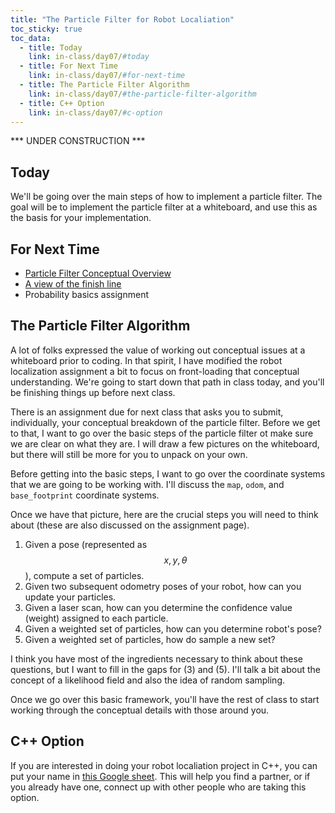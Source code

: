 ```yaml
---
title: "The Particle Filter for Robot Localiation"
toc_sticky: true
toc_data:
  - title: Today
    link: in-class/day07/#today
  - title: For Next Time
    link: in-class/day07/#for-next-time
  - title: The Particle Filter Algorithm
    link: in-class/day07/#the-particle-filter-algorithm
  - title: C++ Option
    link: in-class/day07/#c-option
---
```


*** UNDER CONSTRUCTION ***

## Today 

We'll be going over the main steps of how to implement a particle filter.  The goal will be to implement the particle filter at a whiteboard, and use this as the basis for your implementation.

## For Next Time

* [Particle Filter Conceptual Overview](../assignments/robot_localization#conceptual-overview-due-9-22)
* [A view of the finish line](../assignments/robot_localization#a-view-of-the-finish-line-and-getting-set-with-rviz)
* Probability basics assignment

## The Particle Filter Algorithm

A lot of folks expressed the value of working out conceptual issues at a whiteboard prior to coding.  In that spirit, I have modified the robot localization assignment a bit to focus on front-loading that conceptual understanding.  We're going to start down that path in class today, and you'll be finishing things up before next class.

There is an assignment due for next class that asks you to submit, individually, your conceptual breakdown of the particle filter.  Before we get to that, I want to go over the basic steps of the particle filter ot make sure we are clear on what they are.  I will draw a few pictures on the whiteboard, but there will still be more for you to unpack on your own.

Before getting into the basic steps, I want to go over the coordinate systems that we are going to be working with.  I'll discuss the ``map``, ``odom``, and ``base_footprint`` coordinate systems.

Once we have that picture, here are the crucial steps you will need to think about (these are also discussed on the assignment page).

1. Given a pose (represented as $$x, y, \theta$$), compute a set of particles.
2. Given two subsequent odometry poses of your robot, how can you update your particles.
3. Given a laser scan, how can you determine the confidence value (weight) assigned to each particle.
4. Given a weighted set of particles, how can you determine robot's pose?
5. Given a weighted set of particles, how do sample a new set?

I think you have most of the ingredients necessary to think about these questions, but I want to fill in the gaps for (3) and (5).  I'll talk a bit about the concept of a likelihood field and also the idea of random sampling.

Once we go over this basic framework, you'll have the rest of class to start working through the conceptual details with those around you.

## C++ Option

If you are interested in doing your robot localiation project in C++, you can put your name in [this Google sheet](https://docs.google.com/spreadsheets/d/1otiTHnTcRF86xMpGXRr7LC6BBAM2rOIRNFW75xpKt58/edit?usp=sharing).  This will help you find a partner, or if you already have one, connect up with other people who are taking this option.
